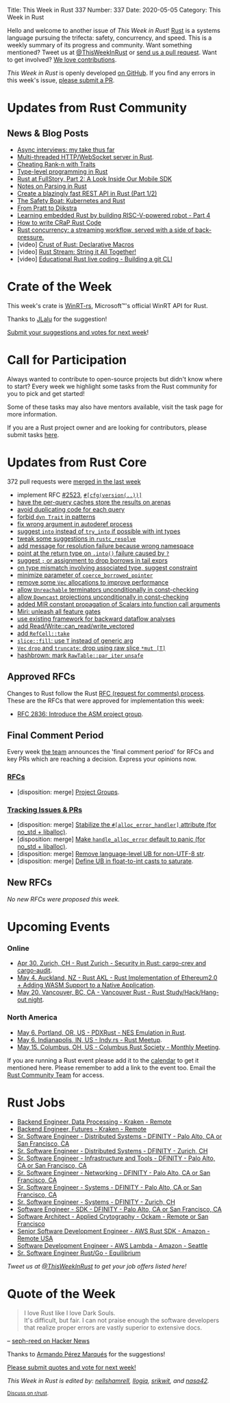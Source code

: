 Title: This Week in Rust 337
Number: 337
Date: 2020-05-05
Category: This Week in Rust

Hello and welcome to another issue of *This Week in Rust*!
[Rust](http://rust-lang.org) is a systems language pursuing the trifecta: safety, concurrency, and speed.
This is a weekly summary of its progress and community.
Want something mentioned? Tweet us at [@ThisWeekInRust](https://twitter.com/ThisWeekInRust) or [send us a pull request](https://github.com/cmr/this-week-in-rust).
Want to get involved? [We love contributions](https://github.com/rust-lang/rust/blob/master/CONTRIBUTING.md).

*This Week in Rust* is openly developed [on GitHub](https://github.com/cmr/this-week-in-rust).
If you find any errors in this week's issue, [please submit a PR](https://github.com/cmr/this-week-in-rust/pulls).

# Updates from Rust Community

## News & Blog Posts

* [Async interviews: my take thus far](https://smallcultfollowing.com/babysteps/blog/2020/04/30/async-interviews-my-take-thus-far/)
* [Multi-threaded HTTP/WebSocket server in Rust](https://sergey-melnychuk.github.io/2020/04/27/multi-threaded-http-websocket-server-in-rust/).
* [Cheating Rank-n with Traits](https://leshow.github.io/post/cheat_rank_n/)
* [Type-level programming in Rust](http://willcrichton.net/notes/type-level-programming/)
* [Rust at FullStory, Part 2: A Look Inside Our Mobile SDK](https://bionic.fullstory.com/rust-at-fullstory-part-2/)
* [Notes on Parsing in Rust](https://blog.wesleyac.com/posts/rust-parsing)
* [Create a blazingly fast REST API in Rust (Part 1/2)](https://docs.qovery.com/guides/tutorial/create-a-blazingly-fast-api-in-rust-part-1/)
* [The Safety Boat: Kubernetes and Rust](https://msrc-blog.microsoft.com/2020/04/29/the-safety-boat-kubernetes-and-rust/)
* [From Pratt to Dijkstra](https://matklad.github.io//2020/04/15/from-pratt-to-dijkstra.html)
* [Learning embedded Rust by building RISC-V-powered robot - Part 4](https://matklad.github.io//2020/04/15/from-pratt-to-dijkstra.html)
* [How to write CRaP Rust Code](https://blog.logrocket.com/how-to-write-crap-rust-code/)
* [Rust concurrency: a streaming workflow, served with a side of back-pressure.](https://medium.com/@polyglot_factotum/rust-concurrency-a-streaming-workflow-served-with-a-side-of-back-pressure-955bdf0266b5)
* [video] [Crust of Rust: Declarative Macros](https://www.youtube.com/watch?v=q6paRBbLgNw)
* [video] [Rust Stream: String it All Together!](https://www.youtube.com/watch?v=7I11degAElQ)
* [video] [Educational Rust live coding - Building a git CLI](https://www.youtube.com/watch?v=YFzF1AHYjes)

# Crate of the Week

This week's crate is [WinRT-rs](https://github.com/microsoft/winrt-rs), Microsoft™'s official WinRT API for Rust.

Thanks to [JLalu](https://users.rust-lang.org/t/crate-of-the-week/2704/767) for the suggestion!

[Submit your suggestions and votes for next week][submit_crate]!

[submit_crate]: https://users.rust-lang.org/t/crate-of-the-week/2704

# Call for Participation

Always wanted to contribute to open-source projects but didn't know where to start?
Every week we highlight some tasks from the Rust community for you to pick and get started!

Some of these tasks may also have mentors available, visit the task page for more information.

If you are a Rust project owner and are looking for contributors, please submit tasks [here][guidelines].

[guidelines]: https://users.rust-lang.org/t/twir-call-for-participation/4821

# Updates from Rust Core

372 pull requests were [merged in the last week][merged]

[merged]: https://github.com/search?q=is%3Apr+org%3Arust-lang+is%3Amerged+merged%3A2020-04-27..2020-05-04

* implement RFC [#2523](https://rust-lang.github.io/rfcs/2523-cfg-path-version.html), [`#[cfg(version(..))]`](https://github.com/rust-lang/rust/pull/71314)
* [have the per-query caches store the results on arenas](https://github.com/rust-lang/rust/pull/70674)
* [avoid duplicating code for each query](https://github.com/rust-lang/rust/pull/69808)
* [forbid `dyn Trait` in patterns](https://github.com/rust-lang/rust/pull/71038)
* [fix wrong argument in autoderef process](https://github.com/rust-lang/rust/pull/71627)
* [suggest `into` instead of `try_into` if possible with int types](https://github.com/rust-lang/rust/pull/71617)
* [tweak some suggestions in `rustc_resolve`](https://github.com/rust-lang/rust/pull/71438)
* [add message for resolution failure because wrong namespace](https://github.com/rust-lang/rust/pull/71419)
* [point at the return type on `.into()` failure caused by `?`](https://github.com/rust-lang/rust/pull/71409)
* [suggest `;` or assignment to drop borrows in tail exprs](https://github.com/rust-lang/rust/pull/71217)
* [on type mismatch involving associated type, suggest constraint](https://github.com/rust-lang/rust/pull/71108)
* [minimize parameter of `coerce_borrowed_pointer`](https://github.com/rust-lang/rust/pull/71524)
* [remove some `Vec` allocations to improve performance](https://github.com/rust-lang/rust/pull/71268)
* [allow `Unreachable` terminators unconditionally in const-checking](https://github.com/rust-lang/rust/pull/71691)
* [allow `Downcast` projections unconditionally in const-checking](https://github.com/rust-lang/rust/pull/71688)
* [added MIR constant propagation of Scalars into function call arguments](https://github.com/rust-lang/rust/pull/71697)
* [Miri: unleash all feature gates](https://github.com/rust-lang/rust/pull/71631)
* [use existing framework for backward dataflow analyses](https://github.com/rust-lang/rust/pull/71006)
* [add Read/Write::can_read/write_vectored](https://github.com/rust-lang/rust/pull/67841)
* [add `RefCell::take`](https://github.com/rust-lang/rust/pull/71398)
* [`slice::fill`: use `T` instead of generic arg](https://github.com/rust-lang/rust/pull/71165)
* [`Vec` `drop` and `truncate`: drop using raw slice `*mut [T]`](https://github.com/rust-lang/rust/pull/71148)
* [hashbrown: mark `RawTable::par_iter` `unsafe`](https://github.com/rust-lang/hashbrown/pull/157)

## Approved RFCs

Changes to Rust follow the Rust [RFC (request for comments) process](https://github.com/rust-lang/rfcs#rust-rfcs). These
are the RFCs that were approved for implementation this week:

* [RFC 2836: Introduce the ASM project group](https://github.com/rust-lang/rfcs/pull/2836).

## Final Comment Period

Every week [the team](https://www.rust-lang.org/team.html) announces the
'final comment period' for RFCs and key PRs which are reaching a
decision. Express your opinions now.

### [RFCs](https://github.com/rust-lang/rfcs/labels/final-comment-period)

* [disposition: merge] [Project Groups](https://github.com/rust-lang/rfcs/pull/2856).

### [Tracking Issues & PRs](https://github.com/rust-lang/rust/labels/final-comment-period)

* [disposition: merge] [Stabilize the `#[alloc_error_handler]` attribute (for no_std + liballoc)](https://github.com/rust-lang/rust/issues/66740).
* [disposition: merge] [Make `handle_alloc_error` default to panic (for no_std + liballoc)](https://github.com/rust-lang/rust/issues/66741).
* [disposition: merge] [Remove language-level UB for non-UTF-8 str](https://github.com/rust-lang/rust/issues/71033).
* [disposition: merge] [Define UB in float-to-int casts to saturate](https://github.com/rust-lang/rust/pull/71269).

## New RFCs

*No new RFCs were proposed this week.*

# Upcoming Events

### Online

* [Apr 30. Zurich, CH - Rust Zurich - Security in Rust: cargo-crev and cargo-audit](https://www.meetup.com/Rust-Zurich/events/270169298/).
* [May  4. Auckland, NZ - Rust AKL - Rust Implementation of Ethereum2.0 + Adding WASM Support to a Native Application](https://www.meetup.com/rust-akl/events/266876545/).
* [May 20. Vancouver, BC, CA - Vancouver Rust - Rust Study/Hack/Hang-out night](https://www.meetup.com/Vancouver-Rust/events/qnrgnrybchbbc/).

### North America

* [May  6. Portland, OR, US - PDXRust - NES Emulation in Rust](https://www.meetup.com/PDXRust/events/269165311/).
* [May  6. Indianapolis, IN, US - Indy.rs - Rust Meetup](https://www.meetup.com/indyrs/events/dtqwprybchbjb/).
* [May 15. Columbus, OH, US - Columbus Rust Society - Monthly Meeting](https://www.meetup.com/columbus-rs/events/dpkhgrybchbsb/).

If you are running a Rust event please add it to the [calendar] to get
it mentioned here. Please remember to add a link to the event too.
Email the [Rust Community Team][community] for access.

[calendar]: https://www.google.com/calendar/embed?src=apd9vmbc22egenmtu5l6c5jbfc%40group.calendar.google.com
[community]: mailto:community-team@rust-lang.org

# Rust Jobs
* [Backend Engineer, Data Processing - Kraken - Remote](https://jobs.lever.co/kraken/246f7fd2-000a-4f61-8f53-b1cc783d51cb)
* [Backend Engineer, Futures - Kraken - Remote](https://jobs.lever.co/kraken/fe1e07f4-6d7c-4f65-9a8f-27cf3b3fd2b1)
* [Sr. Software Engineer - Distributed Systems - DFINITY - Palo Alto, CA or San Francisco, CA](https://boards.greenhouse.io/dfinity/jobs/4408999002)
* [Sr. Software Engineer - Distributed Systems - DFINITY - Zurich, CH](https://boards.greenhouse.io/dfinity/jobs/4409033002)
* [Sr. Software Engineer - Infrastructure and Tools - DFINITY - Palo Alto, CA or San Francisco, CA](https://boards.greenhouse.io/dfinity/jobs/4473085002)
* [Sr. Software Engineer - Networking - DFINITY - Palo Alto, CA or San Francisco, CA](https://boards.greenhouse.io/dfinity/jobs/4408980002)
* [Sr. Software Engineer - Systems - DFINITY - Palo Alto, CA or San Francisco, CA](https://boards.greenhouse.io/dfinity/jobs/4408974002)
* [Sr. Software Engineer - Systems - DFINITY - Zurich, CH](https://boards.greenhouse.io/dfinity/jobs/4408981002)
* [Software Engineer - SDK - DFINITY - Palo Alto, CA or San Francisco, CA](https://boards.greenhouse.io/dfinity/jobs/4286745002)
* [Software Architect - Applied Crytography - Ockam - Remote or San Francisco](https://www.ockam.io/team/Software-Architect-Applied-Cryptography-in-Rust/61e07e82-0589-51de-b250-42dbceb31c3c)
* [Senior Software Development Engineer - AWS Rust SDK - Amazon - Remote USA](https://www.amazon.jobs/en/jobs/1124901/senior-software-development-engineer-aws-rust-sdk)
* [Software Development Engineer - AWS Lambda - Amazon - Seattle](https://amazon.jobs/en/jobs/1104420/software-development-engineer-aws-lambda)
* [Sr. Software Engineer Rust/Go - Equilibrium](https://www.notion.so/Hiring-Senior-Software-Engineer-Rust-Go-e6c94ccc261f426c80a483c7fc642412)

*Tweet us at [@ThisWeekInRust](https://twitter.com/ThisWeekInRust) to get your job offers listed here!*

# Quote of the Week

> I love Rust like I love Dark Souls.  
> It's difficult, but fair. I can not praise enough the software developers that realize proper errors are vastly superior to extensive docs.

– [seph-reed on Hacker News](https://news.ycombinator.com/item?id=23032636)

Thanks to [Armando Pérez Marqués](https://users.rust-lang.org/t/twir-quote-of-the-week/328/864) for the suggestions!

[Please submit quotes and vote for next week!](https://users.rust-lang.org/t/twir-quote-of-the-week/328)

*This Week in Rust is edited by: [nellshamrell](https://github.com/nellshamrell), [llogiq](https://github.com/llogiq), [srikwit](https://github.com/srikwit), and [nasa42](https://github.com/nasa42).*

<small>[Discuss on r/rust]().</small>
